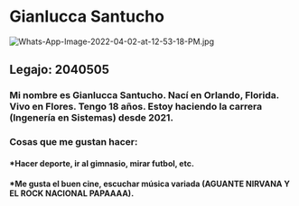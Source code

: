 # Gianlucca Santucho #

![Whats-App-Image-2022-04-02-at-12-53-18-PM.jpg](https://postimg.cc/rzwg463W)

## Legajo: 2040505 ##

### Mi nombre es Gianlucca Santucho. Nací en Orlando, Florida. Vivo en Flores. Tengo 18 años. Estoy haciendo la carrera (Ingenería en Sistemas) desde 2021. ###

### Cosas que me gustan hacer: ###
#### *Hacer deporte, ir al gimnasio, mirar futbol, etc. ####
#### *Me gusta el buen cine, escuchar música variada (AGUANTE NIRVANA Y EL ROCK NACIONAL PAPAAAA). ####










